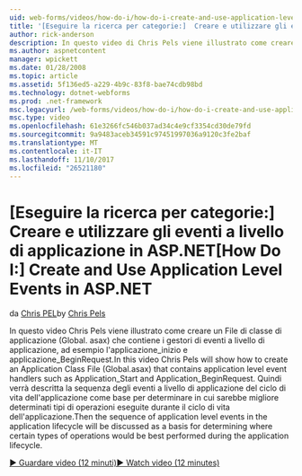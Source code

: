 ```yaml
---
uid: web-forms/videos/how-do-i/how-do-i-create-and-use-application-level-events-in-aspnet
title: '[Eseguire la ricerca per categorie:]  Creare e utilizzare gli eventi a livello di applicazione in ASP.NET | Documenti Microsoft'
author: rick-anderson
description: In questo video di Chris Pels viene illustrato come creare un File di classe di applicazione (Global. asax) che contiene i gestori di eventi a livello di applicazione, ad esempio Application_S...
ms.author: aspnetcontent
manager: wpickett
ms.date: 01/28/2008
ms.topic: article
ms.assetid: 5f136ed5-a229-4b9c-83f8-bae74cdb98bd
ms.technology: dotnet-webforms
ms.prod: .net-framework
msc.legacyurl: /web-forms/videos/how-do-i/how-do-i-create-and-use-application-level-events-in-aspnet
msc.type: video
ms.openlocfilehash: 61e3266fc546b037ad34c4e9cf3354cd30de79fd
ms.sourcegitcommit: 9a9483aceb34591c97451997036a9120c3fe2baf
ms.translationtype: MT
ms.contentlocale: it-IT
ms.lasthandoff: 11/10/2017
ms.locfileid: "26521180"
---
```

<a name="how-do-i--create-and-use-application-level-events-in-aspnet"></a><span data-ttu-id="7422c-103">[Eseguire la ricerca per categorie:]  Creare e utilizzare gli eventi a livello di applicazione in ASP.NET</span><span class="sxs-lookup"><span data-stu-id="7422c-103">[How Do I:]  Create and Use Application Level Events in ASP.NET</span></span>
====================
<span data-ttu-id="7422c-104">da [Chris PEL](https://twitter.com/chrispels)</span><span class="sxs-lookup"><span data-stu-id="7422c-104">by [Chris Pels](https://twitter.com/chrispels)</span></span>

<span data-ttu-id="7422c-105">In questo video Chris Pels viene illustrato come creare un File di classe di applicazione (Global. asax) che contiene i gestori di eventi a livello di applicazione, ad esempio l'applicazione\_inizio e applicazione\_BeginRequest.</span><span class="sxs-lookup"><span data-stu-id="7422c-105">In this video Chris Pels will show how to create an Application Class File (Global.asax) that contains application level event handlers such as Application\_Start and Application\_BeginRequest.</span></span> <span data-ttu-id="7422c-106">Quindi verrà descritta la sequenza degli eventi a livello di applicazione del ciclo di vita dell'applicazione come base per determinare in cui sarebbe migliore determinati tipi di operazioni eseguite durante il ciclo di vita dell'applicazione.</span><span class="sxs-lookup"><span data-stu-id="7422c-106">Then the sequence of application level events in the application lifecycle will be discussed as a basis for determining where certain types of operations would be best performed during the application lifecycle.</span></span>

[<span data-ttu-id="7422c-107">&#9654; Guardare video (12 minuti)</span><span class="sxs-lookup"><span data-stu-id="7422c-107">&#9654; Watch video (12 minutes)</span></span>](https://channel9.msdn.com/Blogs/ASP-NET-Site-Videos/how-do-i-create-and-use-application-level-events-in-aspnet)

